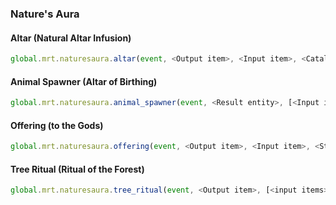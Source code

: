 ### Nature's Aura

#### Altar (Natural Altar Infusion)

```js
global.mrt.naturesaura.altar(event, <Output item>, <Input item>, <Catalyst>, <Is nether ? (else overworld)>, <Aura amount (10000 by default)>, <Time in ticks (200 by default)>, <id>)
```

#### Animal Spawner (Altar of Birthing)

```js
global.mrt.naturesaura.animal_spawner(event, <Result entity>, [<Input items>], <Aura amount (10000 by default)>, <Time in ticks (200 by default)>, <id>)
```

#### Offering (to the Gods)

```js
global.mrt.naturesaura.offering(event, <Output item>, <Input item>, <Starting item>, <id>)
```

#### Tree Ritual (Ritual of the Forest)

```js
global.mrt.naturesaura.tree_ritual(event, <Output item>, [<input items>], <Sapling item>, <Time in ticks (200 by default)>, <id>)
```
